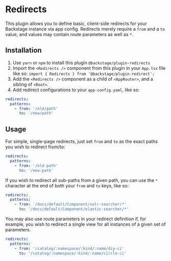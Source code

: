 # Redirects

This plugin allows you to define basic, client-side redirects for your
Backstage instance via app config. Redirects merely require a `from` and a `to`
value, and values may contain route parameters as well as `*`.

## Installation

1. Use `yarn` or `npm` to install this plugin `@backstage/plugin-redirects`
2. Import the `<Redirects />` component from this plugin in your `App.tsx` file
   like so: `import { Redirects } from '@backstage/plugin-redirect';`
3. Add the `<Redirects />` component as a child of `<AppRouter>`, and a sibling
   of `<Root>`.
4. Add redirect configurations to your `app-config.yaml`, like so:

```yaml
redirects:
  patterns:
    - from: '/old/path'
      to: '/new/path'
```

## Usage

For simple, single-page redirects, just set `from` and `to` as the exact paths
you wish to redirect from/to:

```yaml
redirects:
  patterns:
    - from: '/old-path'
      to: '/new-path'
```

If you wish to redirect all sub-paths from a given path, you can use the `*`
character at the end of both your `from` and `to` keys, like so:

```yaml
redirects:
  patterns:
    - from: '/docs/default/Component/solr-searcher/*'
      to: '/docs/default/Component/elastic-searcher/*'
```

You may also use route parameters in your redirect definition if, for example,
you wish to redirect a single view for all instances of a given set of
parameters.

```yaml
redirects:
  patterns:
    - from: '/catalog/:namespace/:kind/:name/diy-ci'
      to: '/catalog/:namespace/:kind/:name/circle-ci'
```
